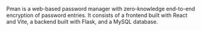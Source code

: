 Pman is a web-based password manager with zero-knowledge end-to-end encryption of password entries. It consists of a frontend built with React and Vite, a backend built with Flask, and a MySQL database.
